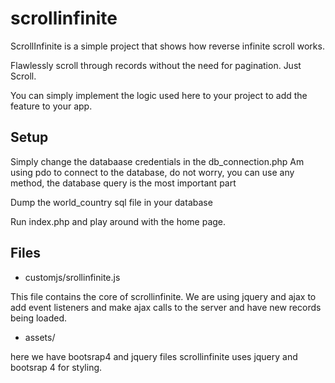 # scrollinfinite
<p>ScrollInfinite is a simple project that shows how reverse infinite scroll works.</p>
<p>Flawlessly scroll through records without the need for pagination. Just Scroll.</p>
<p>You can simply implement the logic used here to your project to add the feature to your app.</p>


## Setup
<p>Simply change the databaase credentials in the db_connection.php
Am using pdo to connect to the database, do not worry, you can use any method, the database query is the most important part
</p>
<p> Dump the world_country sql file in your database</p>
<p>Run index.php and play around with the home page.</p>

## Files
* customjs/srollinfinite.js
<p>This file contains the core of scrollinfinite.
We are using jquery and ajax to add event listeners and make ajax calls to the server and have new records being loaded.</p>

* assets/
<p>here we have bootsrap4 and jquery files
scrollinfinite uses jquery and bootsrap 4 for styling.</p>
